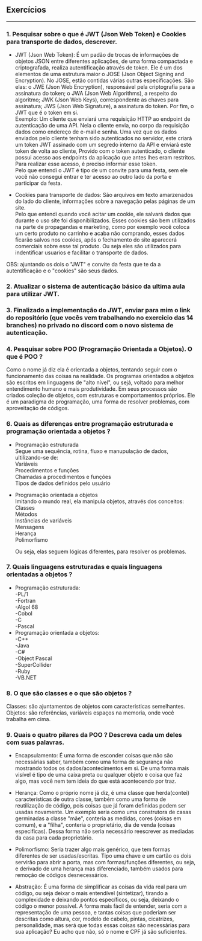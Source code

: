 ## Exercícios
---

### 1. Pesquisar sobre o que é JWT (Json Web Token) e Cookies para transporte de dados, descrever.

- JWT (Json Web Token):
É  um padão de trocas de informações de objetos JSON entre diferentes aplicações, de uma forma compactada e criptografada, realiza autentificação através de token. Ele é um dos elementos de uma estrutura maior o JOSE (Json Object Signing and Encryption). No JOSE, estão contidas várias outras especificações. São elas: o JWE (Json Web Encryption), responsável pela criptografia para a assinatura do token; o JWA (Json Web Algorithms), a respeito do algoritmo; JWK (Json Web Keys), correspondente as chaves para assinatura; JWS (Json Web Signature), a assinatura do token. Por fim, o JWT que é o token em si.<br>
Exemplo: Um cliente que enviará uma requisição HTTP ao endpoint de autenticação de uma API. Nela o cliente envia, no corpo da requisição dados como endereço de e-mail e senha. Uma vez que os dados enviados pelo cliente tenham sido autenticados no servidor, este criará um token JWT assinado com um segredo interno da API e enviará este token de volta ao cliente, Provido com o token autenticado, o cliente possui acesso aos endpoints da aplicação que antes lhes eram restritos. Para realizar esse acesso, é preciso informar esse token.<br>
Pelo que entendi o JWT é tipo de um convite para uma festa, sem ele você não consegui entrar e ter acesso ao outro lado da porta e participar da festa.

- Cookies para transporte de dados:
São arquivos em texto amarzenados do lado do cliente, informações sobre a navegação pelas páginas de um site.<br>
Pelo que entendi quando você acitar um cookie, ele salvará dados que durante o uso site foi disponibilizados. Esses cookies são bem utilizados na parte de propagandas e marketing, como por exemplo você coloca um certo produto no carrinho e acaba não comprando, esses dados ficarão salvos nos cookies, após o fechamento do site aparecerá comerciais sobre esse tal produto. Ou seja eles são utilizados para indentificar usuarios e facilitar o transporte de dados.

OBS: ajuntando os dois o "JWT" e convite da festa que te da a autentificação e o "cookies" são seus dados.

### 2. Atualizar o sistema de autenticação básico da ultima aula para utilizar JWT.

### 3. Finalizado a implementação do JWT, enviar para mim o link do repositório (que vocês vem trabalhando no exercicio das 14 branches) no privado no discord com o novo sistema de autenticação.

### 4. Pesquisar sobre POO (Programação Orientada a Objetos). O que é POO ?
Como o nome já diz ela é orientada a objetos, tentando seguir com o funcionamento das coisas na realidade. Os programas orientados a objetos são escritos em linguagens de "alto nível", ou sejá, voltado para melhor entendimento humano e mais produtividade. Em seus processos são criados coleção de objetos, com estruturas e comportamentos próprios. Ele é um paradigma de programação, uma forma de resolver problemas, com aproveitação de códigos.

### 6. Quais as diferenças entre programação estruturada e programação orientada a objetos ?
- Programação estruturada<br>
Segue uma sequência, rotina, fluxo e manupulação de dados, ultilizando-se de:<br>
    Variáveis<br>
    Procedimentos e funções<br>
    Chamadas a procedimentos e funções<br>
    Tipos de dados definidos pelo usuário<br>

- Programação orientada a objetos<br>
Imitando o mundo real, ela manipula objetos, através dos conceitos:<br>
  Classes<br>
  Métodos	<br>
  Instâncias de variáveis<br>
  Mensagens	<br>
  Herança	<br>
  Polimorfismo<br>

  Ou seja, elas seguem lógicas diferentes, para resolver os problemas.

### 7. Quais linguagens estruturadas e quais linguagens orientadas a objetos ?
- Programação estruturada:<br>
-PL/1<br>
-Fortran<br>
-Algol 68<br>
-Cobol<br>
-C<br>
-Pascal<br>
- Programação orientada a objetos:<br>
-C++<br>
-Java<br>
-C#<br>
-Object Pascal<br>
-SuperCollider<br>
-Ruby<br>
-VB.NET<br>
<!-- ?-Python<br> ?-->

### 8. O que são classes e o que são objetos ?
Classes: são ajuntamentos de objetos com caracteristicas semelhantes.<br>
Objetos: são referências, variáveis espaços na memoria, onde você trabalha em cima.

### 9. Quais o quatro pilares da POO ? Descreva cada um deles com suas palavras. 
- Encapsulamento: É uma forma de esconder coisas que não são necessárias saber, também como uma forma de segurança não mostrando todos os dados/acontecimentos em si. De uma forma mais visível é tipo de uma caixa preta ou qualquer objeto e coisa que faz algo, mas você nem tem ideia do que está acontecendo por traz.

- Herança: Como o próprio nome já diz, é uma classe que herda(contei) características de outra classe, também como uma forma de reutilização de código, pois coisas que já foram definidas podem ser usadas novamente. Um exemplo seria como uma construtora de casas germinadas a classe "mãe", conteria as medidas, cores (coisas em comum), e a "filha", conteria o proprietário, dia de venda (coisas especificas). Dessa forma não seria necessário reescrever as mediadas da casa para cada proprietário.

- Polimorfismo: Seria trazer algo mais genérico, que tem formas diferentes de ser usadas/escritas. Tipo uma chave e um cartão os dois servirão para abrir a porta, mas com formas/funções diferentes, ou seja, e derivado de uma herança mas diferenciado, também usados para remoção de códigos desnecessários.

- Abstração: É uma forma de simplificar as coisas da vida real para um código, ou seja deixar o mais entendível (sintetizar), tirando a complexidade e deixando pontos específicos, ou seja, deixando o código o menor possível. A forma mais fácil de entender, seria com a representação de uma pessoa, e tantas coisas que poderiam ser descritas como altura, cor, modelo de cabelo, pintas, cicatrizes, personalidade, mas será que todas essas coisas são necessárias para sua aplicação? Eu acho que não, só o nome e CPF já são suficientes.
